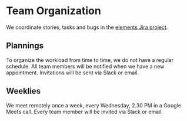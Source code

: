 # Team Organization

We coordinate stories, tasks and bugs in the [elements Jira project](https://jira.inovex.de/projects/ELEMENTS/summary).

## Plannings

To organize the workload from time to time, we do not have a regular schedule. All team members will be notified when we have a new appointment. Invitations will be sent via Slack or email.

## Weeklies

We meet remotely once a week, every Wednesday, 2.30 PM in a Google Meets call. Every team member will be invited via Slack or email.
